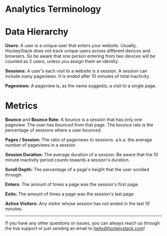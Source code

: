 # Analytics Terminology

# Data Hierarchy

**Users:** A user is a unique user that enters your website. Usually, HockeyStack does not track unique users across different devices and browsers. So be aware that one person entering from two devices will be counted as 2 users, unless you assign them an identity.

**Sessions:** A user's each visit to a website is a session. A session can include many pageviews. It is ended after 10 minutes of total inactivity.

**Pageviews:** A pageview is, as the name suggests, a visit to a single page.

# Metrics

**Bounce** and **Bounce Rate:** A bounce is a session that has only one pageview. The user has *bounced* from that page. The bounce rate is the percentage of sessions where a user bounced.

**Pages / Session:** The ratio of pageviews to sessions. a.k.a. the average number of pageviews in a session.

**Session Duration:** The average duration of a session. Be aware that the 10 minute inactivity period counts towards a session's duration.

**Scroll Depth:** The percentage of a page's height that the user scrolled through.

**Enters:** The amount of times a page was the session's first page.

**Exits:** The amount of times a page was the session's last page.

**Active Visitors:** Any visitor whose session has not ended in the last 10 minutes.

---

If you have any other questions or issues, you can always reach us through the live support or just sending an email to [hello@hockeystack.com](mailto:hello@hockeystack.com)!